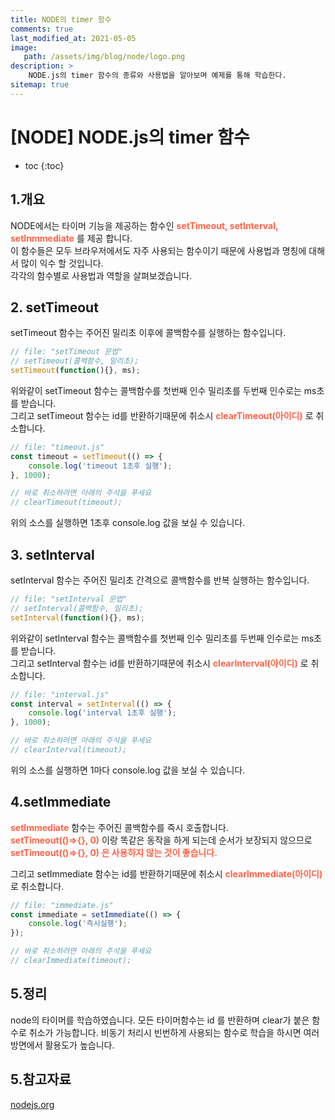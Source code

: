 ```yaml
---
title: NODE의 timer 함수
comments: true
last_modified_at: 2021-05-05
image: 
   path: /assets/img/blog/node/logo.png 
description: >
    NODE.js의 timer 함수의 종류와 사용법을 알아보며 예제를 통해 학습한다.
sitemap: true
---
```

# [NODE] NODE.js의 timer 함수

* toc
{:toc}

## 1.개요
NODE에서는 타이머 기능을 제공하는 함수인 <b style="color:tomato">setTimeout, setInterval, setInmmediate</b> 를 제공 합니다.<br>
이 함수들은 모두 브라우저에서도 자주 사용되는 함수이기 때문에 사용법과 명칭에 대해서 많이 익수 할 것입니다.<br>
각각의 함수별로 사용법과 역할을 살펴보겠습니다.

## 2. setTimeout
setTimeout 함수는 주어진 밀리초 이후에 콜백함수를 실행하는 함수입니다.<br>

```js 
// file: "setTimeout 문법"
// setTimeout(콜백함수, 밀리초);
setTimeout(function(){}, ms);
```

위와같이 setTimeout 함수는 콜백함수를 첫번째 인수 밀리초를 두번째 인수로는 ms초를 받습니다.<br> 
그리고 setTimeout 함수는 id를 반환하기때문에 취소시 <b style="color:tomato">clearTimeout(아이디)</b> 로 취소합니다.

```js 
// file: "timeout.js"
const timeout = setTimeout(() => {
    console.log('timeout 1초후 실행');
}, 1000);

// 바로 취소하려면 아래의 주석을 푸세요
// clearTimeout(timeout);
```
위의 소스를 실행하면 1초후 console.log 값을 보실 수 있습니다. 

## 3. setInterval
setInterval 함수는 주어진 밀리초 간격으로 콜백함수를 반복 실행하는 함수입니다.<br>

```js 
// file: "setInterval 문법"
// setInterval(콜백함수, 밀리초);
setInterval(function(){}, ms);
```

위와같이 setInterval 함수는 콜백함수를 첫번째 인수 밀리초를 두번째 인수로는 ms초를 받습니다.<br> 
그리고 setInterval 함수는 id를 반환하기때문에 취소시 <b style="color:tomato">clearInterval(아이디)</b> 로 취소합니다.

```js 
// file: "interval.js"
const interval = setInterval(() => {
    console.log('interval 1초후 실행');
}, 1000);

// 바로 취소하려면 아래의 주석을 푸세요
// clearInterval(timeout);
```
위의 소스를 실행하면 1마다 console.log 값을 보실 수 있습니다. 

## 4.setImmediate 
<b style="color:tomato">setImmediate</b> 함수는 주어진 콜백함수를 즉시 호출합니다. <br>
<b style="color:tomato">setTimeout(()=>{}, 0)</b> 이랑 똑같은 동작을 하게 되는데 순서가 보장되지 않으므로 <b style="color:tomato">setTimeout(()=>{}, 0) 은 사용하지 않는 것이 좋습니다.</b>

그리고 setImmediate 함수는 id를 반환하기때문에 취소시 <b style="color:tomato">clearImmediate(아이디)</b> 로 취소합니다.


```js 
// file: "immediate.js"
const immediate = setImmediate(() => {
    console.log('즉시실행');
});

// 바로 취소하려면 아래의 주석을 푸세요
// clearImmediate(timeout);
```

## 5.정리 
node의 타이머를 학습하였습니다. 모든 타이머함수는 id 를 반환하며 clear가 붙은 함수로 취소가 가능합니다. 
비동기 처리시 빈번하게 사용되는 함수로 학습을 하시면 여러 방면에서 활용도가 높습니다. 

## 5.참고자료
[nodejs.org](https://nodejs.org/api/timers.html)


